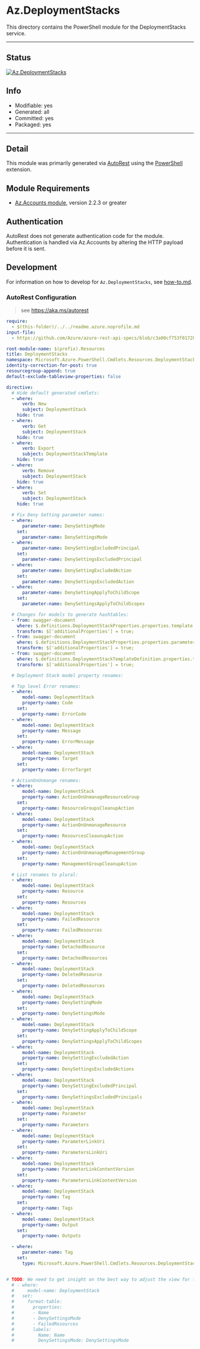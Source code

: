 <!-- region Generated -->
# Az.DeploymentStacks
This directory contains the PowerShell module for the DeploymentStacks service.

---
## Status
[![Az.DeploymentStacks](https://img.shields.io/powershellgallery/v/Az.DeploymentStacks.svg?style=flat-square&label=Az.DeploymentStacks "Az.DeploymentStacks")](https://www.powershellgallery.com/packages/Az.DeploymentStacks/)

## Info
- Modifiable: yes
- Generated: all
- Committed: yes
- Packaged: yes

---
## Detail
This module was primarily generated via [AutoRest](https://github.com/Azure/autorest) using the [PowerShell](https://github.com/Azure/autorest.powershell) extension.

## Module Requirements
- [Az.Accounts module](https://www.powershellgallery.com/packages/Az.Accounts/), version 2.2.3 or greater

## Authentication
AutoRest does not generate authentication code for the module. Authentication is handled via Az.Accounts by altering the HTTP payload before it is sent.

## Development
For information on how to develop for `Az.DeploymentStacks`, see [how-to.md](how-to.md).
<!-- endregion -->

### AutoRest Configuration
> see https://aka.ms/autorest

``` yaml
require:
  - $(this-folder)/../../readme.azure.noprofile.md
input-file:
  - https://github.com/Azure/azure-rest-api-specs/blob/c3a00cf753f01728e49bdb232054b0964075ec45/specification/resources/resource-manager/Microsoft.Resources/preview/2022-08-01-preview/deploymentStacks.json

root-module-name: $(prefix).Resources
title: DeploymentStacks
namespace: Microsoft.Azure.PowerShell.Cmdlets.Resources.DeploymentStacks
identity-correction-for-post: true
resourcegroup-append: true
default-exclude-tableview-properties: false

directive:
  # Hide default generated cmdlets:
  - where:
      verb: New
      subject: DeploymentStack
    hide: true
  - where:
      verb: Get
      subject: DeploymentStack
    hide: true
  - where:
      verb: Export
      subject: DeploymentStackTemplate
    hide: true
  - where:
      verb: Remove
      subject: DeploymentStack
    hide: true
  - where:
      verb: Set
      subject: DeploymentStack
    hide: true

  # Fix Deny Setting parameter names:
  - where:
      parameter-name: DenySettingMode
    set:
      parameter-name: DenySettingsMode
  - where:
      parameter-name: DenySettingExcludedPrincipal
    set:
      parameter-name: DenySettingsExcludedPrincipal
  - where:
      parameter-name: DenySettingExcludedAction
    set:
      parameter-name: DenySettingsExcludedAction
  - where:
      parameter-name: DenySettingApplyToChildScope
    set:
      parameter-name: DenySettingsApplyToChildScopes

  # Changes for models to generate hashtables:
  - from: swagger-document
    where: $.definitions.DeploymentStackProperties.properties.template
    transform: $['additionalProperties'] = true;
  - from: swagger-document
    where: $.definitions.DeploymentStackProperties.properties.parameters
    transform: $['additionalProperties'] = true;
  - from: swagger-document
    where: $.definitions.DeploymentStackTemplateDefinition.properties.template
    transform: $['additionalProperties'] = true;

  # Deployment Stack model property renames:

  # Top level Error renames:
  - where:
      model-name: DeploymentStack
      property-name: Code
    set:
      property-name: ErrorCode
  - where:
      model-name: DeploymentStack
      property-name: Message
    set:
      property-name: ErrorMessage
  - where:
      model-name: DeploymentStack
      property-name: Target
    set:
      property-name: ErrorTarget

  # ActionOnUnmange renames:
  - where:
      model-name: DeploymentStack
      property-name: ActionOnUnmanageResourceGroup
    set:
      property-name: ResourceGroupsCleanupAction
  - where:
      model-name: DeploymentStack
      property-name: ActionOnUnmanageResource
    set:
      property-name: ResourcesCleaunupAction
  - where:
      model-name: DeploymentStack
      property-name: ActionOnUnmanageManagementGroup
    set:
      property-name: ManagementGroupCleanupAction

  # List renames to plural:
  - where:
      model-name: DeploymentStack
      property-name: Resource
    set:
      property-name: Resources
  - where:
      model-name: DeploymentStack
      property-name: FailedResource
    set:
      property-name: FailedResources
  - where:
      model-name: DeploymentStack
      property-name: DetachedResource
    set:
      property-name: DetachedResources
  - where:
      model-name: DeploymentStack
      property-name: DeletedResource
    set:
      property-name: DeletedResources
  - where:
      model-name: DeploymentStack
      property-name: DenySettingMode
    set:
      property-name: DenySettingsMode
  - where:
      model-name: DeploymentStack
      property-name: DenySettingApplyToChildScope
    set:
      property-name: DenySettingsApplyToChildScopes
  - where:
      model-name: DeploymentStack
      property-name: DenySettingExcludedAction
    set:
      property-name: DenySettingsExcludedActions
  - where:
      model-name: DeploymentStack
      property-name: DenySettingExcludedPrincipal
    set:
      property-name: DenySettingsExcludedPrincipals  
  - where:
      model-name: DeploymentStack
      property-name: Parameter
    set:
      property-name: Parameters
  - where:
      model-name: DeploymentStack
      property-name: ParameterLinkUri
    set:
      property-name: ParametersLinkUri
  - where:
      model-name: DeploymentStack
      property-name: ParameterLinkContentVersion
    set:
      property-name: ParametersLinkContentVersion
  - where:
      model-name: DeploymentStack
      property-name: Tag
    set:
      property-name: Tags
  - where:
      model-name: DeploymentStack
      property-name: Output
    set:
      property-name: Outputs

  - where:
      parameter-name: Tag
    set:
      type: Microsoft.Azure.PowerShell.Cmdlets.Resources.DeploymentStacks.Models.Api20220801Preview.DeploymentStackTag


# TODO: We need to get insight on the best way to adjust the view for the stack model
  # - where:
  #     model-name: DeploymentStack
  #   set:
  #     format-table:
  #       properties:
  #       - Name
  #       - DenySettingsMode
  #       - FailedResources
  #       labels:
  #         Name: Name
  #         DenySettingsMode: DenySettingsMode
```
